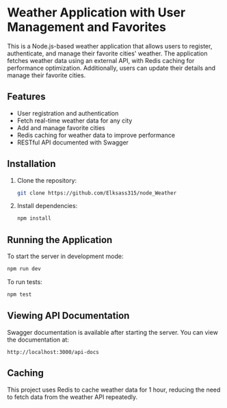 # Weather Application with User Management and Favorites

This is a Node.js-based weather application that allows users to register, authenticate, and manage their favorite cities' weather. The application fetches weather data using an external API, with Redis caching for performance optimization. Additionally, users can update their details and manage their favorite cities.

## Features

- User registration and authentication
- Fetch real-time weather data for any city
- Add and manage favorite cities
- Redis caching for weather data to improve performance
- RESTful API documented with Swagger

## Installation

1. Clone the repository:
   ```bash
   git clone https://github.com/Elksass315/node_Weather
   ```
2. Install dependencies:
   ```bash
   npm install
   ```

## Running the Application

To start the server in development mode:
```bash
npm run dev
```

To run tests:
```bash
npm test
```

## Viewing API Documentation

Swagger documentation is available after starting the server. You can view the documentation at:
```
http://localhost:3000/api-docs
```

## Caching

This project uses Redis to cache weather data for 1 hour, reducing the need to fetch data from the weather API repeatedly.